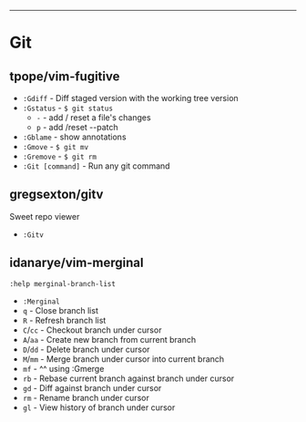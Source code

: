 -------------------------------------------------------------------------------
Git
===

tpope/vim-fugitive
------------------

* `:Gdiff`          - Diff staged version with the working tree version
* `:Gstatus`        - `$ git status`
    * `-`           - add / reset a file's changes
    * `p`           - add /reset --patch
* `:Gblame`         - show annotations
* `:Gmove`          - `$ git mv`
* `:Gremove`        - `$ git rm`
* `:Git [command]`  - Run any git command

gregsexton/gitv
---------------

Sweet repo viewer

* `:Gitv`

idanarye/vim-merginal
---------------------

`:help merginal-branch-list`

* `:Merginal`
* `q`         - Close branch list
* `R`         - Refresh branch list
* `C`/`cc`    - Checkout branch under cursor
* `A`/`aa`    - Create new branch from current branch
* `D`/`dd`    - Delete branch under cursor
* `M`/`mm`    - Merge branch under cursor into current branch
* `mf`        - ^^ using :Gmerge
* `rb`        - Rebase current branch against branch under cursor
* `gd`        - Diff against branch under cursor
* `rm`        - Rename branch under cursor
* `gl`        - View history of branch under cursor
